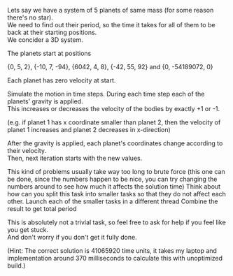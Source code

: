 Lets say we have a system of 5 planets of same mass (for some reason there's no star).  
We need to find out their period, so the time it takes for all of them to be back at their starting positions.  
We concider a 3D system.

The planets start at positions

{0, 5, 2}, {-10, 7, -94}, {6042, 4, 8}, {-42, 55, 92} and {0, -54189072, 0}

Each planet has zero velocity at start.

 
Simulate the motion in time steps.  During each time step each of the planets' gravity is applied.  
This increases or decreases the velocity of the bodies by exactly +1 or -1.

(e.g. if planet 1 has x coordinate smaller than planet 2, 
then the velocity of planet 1 increases and planet 2 decreases in x-direction)

After the gravity is applied, each planet's coordinates change according to their velocity.  
Then, next iteration starts with the new values.

This kind of problems usually take way too long to brute force 
(this one can be done, since the numbers happen to be nice, 
you can try changing the numbers around to see how much it affects the solution time)
Think about how can you split this task into smaller tasks so that they do not affect each other.
Launch each of the smaller tasks in a different thread
Combine the result to get total period
 

This is absolutely not a trivial task, so feel free to ask for help if you feel like you get stuck.  
And don't worry if you don't get it fully done.

 

(Hint: The correct solution is 41065920 time units, 
it takes my laptop and implementation around 370 milliseconds 
to calculate this with unoptimized build.)
